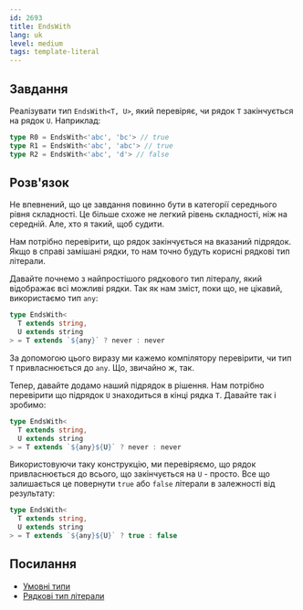 ```yaml
---
id: 2693
title: EndsWith
lang: uk
level: medium
tags: template-literal
---
```


## Завдання

Реалізувати тип `EndsWith<T, U>`, який перевіряє, чи рядок `T` закінчується на рядок `U`.
Наприклад:

```typescript
type R0 = EndsWith<'abc', 'bc'> // true
type R1 = EndsWith<'abc', 'abc'> // true
type R2 = EndsWith<'abc', 'd'> // false
```

## Розв'язок

Не впевнений, що це завдання повинно бути в категорії середнього рівня складності.
Це більше схоже не легкий рівень складності, ніж на середній.
Але, хто я такий, щоб судити.

Нам потрібно перевірити, що рядок закінчується на вказаний підрядок.
Якщо в справі замішані рядки, то нам точно будуть корисні рядкові тип літерали.

Давайте почнемо з найпростішого рядкового тип літералу, який відображає всі можливі рядки.
Так як нам зміст, поки що, не цікавий, використаємо тип `any`:

```typescript
type EndsWith<
  T extends string,
  U extends string
> = T extends `${any}` ? never : never
```

За допомогою цього виразу ми кажемо компілятору перевірити, чи тип `T` привласнюється до `any`.
Що, звичайно ж, так.

Тепер, давайте додамо наший підрядок в рішення.
Нам потрібно перевірити що підрядок `U` знаходиться в кінці рядка `T`.
Давайте так і зробимо:

```typescript
type EndsWith<
  T extends string,
  U extends string
> = T extends `${any}${U}` ? never : never
```

Використовуючи таку конструкцію, ми перевіряємо, що рядок привласнюється до всього, що закінчується на `U` - просто.
Все що залишається це повернути `true` або `false` літерали в залежності від результату:

```typescript
type EndsWith<
  T extends string,
  U extends string
> = T extends `${any}${U}` ? true : false
```

## Посилання

- [Умовні типи](https://www.typescriptlang.org/docs/handbook/2/conditional-types.html)
- [Рядкові тип літерали](https://www.typescriptlang.org/docs/handbook/release-notes/typescript-4-1.html#template-literal-types)
